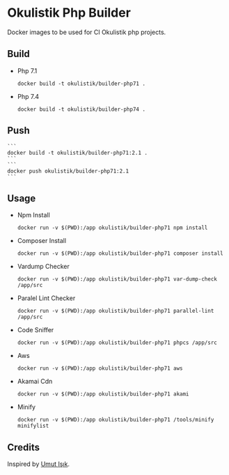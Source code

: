 # Okulistik Php Builder

Docker images to be used for CI Okulistik php projects.

## Build
- Php 7.1
    ```
    docker build -t okulistik/builder-php71 .
    ```
- Php 7.4
    ```
    docker build -t okulistik/builder-php74 .
    ```

## Push
    ```
    docker build -t okulistik/builder-php71:2.1 .
    ```
    ```
    docker push okulistik/builder-php71:2.1
    ```

## Usage 
- Npm Install
    ```
    docker run -v $(PWD):/app okulistik/builder-php71 npm install
    ```
- Composer Install
    ```
    docker run -v $(PWD):/app okulistik/builder-php71 composer install
    ```
- Vardump Checker    
    ```
    docker run -v $(PWD):/app okulistik/builder-php71 var-dump-check /app/src
    ```
- Paralel Lint Checker    
    ```
    docker run -v $(PWD):/app okulistik/builder-php71 parallel-lint /app/src
    ```
- Code Sniffer
    ```
    docker run -v $(PWD):/app okulistik/builder-php71 phpcs /app/src
    ```
- Aws
    ```
    docker run -v $(PWD):/app okulistik/builder-php71 aws
    ```
- Akamai Cdn
    ```
    docker run -v $(PWD):/app okulistik/builder-php71 akami
    ```
- Minify
    ```
    docker run -v $(PWD):/app okulistik/builder-php71 /tools/minify minifylist
    ```

## Credits
Inspired by [Umut Işık](<https://github.com/umutphp/php-docker-images-for-ci>).
